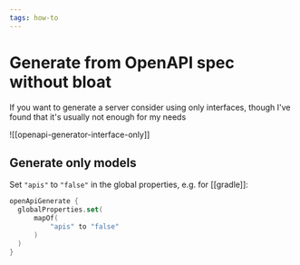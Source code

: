 ```yaml
---
tags: how-to
---
```


# Generate from OpenAPI spec without bloat
If you want to generate a server consider using only interfaces, though I've found that it's usually not enough for my needs

![[openapi-generator-interface-only]]

## Generate only models
Set `"apis"` to `"false"` in the global properties, e.g. for [[gradle]]:

```kotlin
openApiGenerate {
  globalProperties.set(
      mapOf(
          "apis" to "false"
      )
  )
}
```
